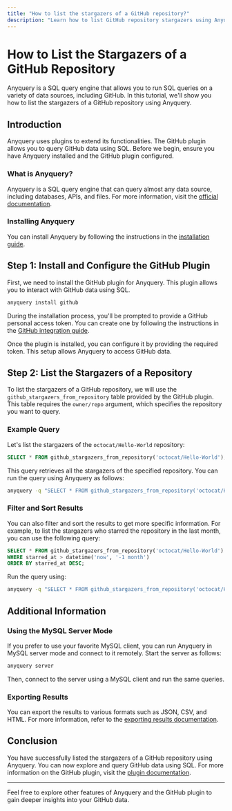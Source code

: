 ```yaml
---
title: "How to list the stargazers of a GitHub repository?"
description: "Learn how to list GitHub repository stargazers using Anyquery's GitHub plugin. Follow steps to install, configure, and run SQL queries for detailed insights."
---
```


# How to List the Stargazers of a GitHub Repository

Anyquery is a SQL query engine that allows you to run SQL queries on a variety of data sources, including GitHub. In this tutorial, we'll show you how to list the stargazers of a GitHub repository using Anyquery.

## Introduction

Anyquery uses plugins to extend its functionalities. The GitHub plugin allows you to query GitHub data using SQL. Before we begin, ensure you have Anyquery installed and the GitHub plugin configured.

### What is Anyquery?

Anyquery is a SQL query engine that can query almost any data source, including databases, APIs, and files. For more information, visit the [official documentation](https://anyquery.dev/docs/#installation).

### Installing Anyquery

You can install Anyquery by following the instructions in the [installation guide](https://anyquery.dev/docs/#installation).

## Step 1: Install and Configure the GitHub Plugin

First, we need to install the GitHub plugin for Anyquery. This plugin allows you to interact with GitHub data using SQL.

```bash
anyquery install github
```

During the installation process, you'll be prompted to provide a GitHub personal access token. You can create one by following the instructions in the [GitHub integration guide](https://anyquery.dev/integrations/github).

Once the plugin is installed, you can configure it by providing the required token. This setup allows Anyquery to access GitHub data.

## Step 2: List the Stargazers of a Repository

To list the stargazers of a GitHub repository, we will use the `github_stargazers_from_repository` table provided by the GitHub plugin. This table requires the `owner/repo` argument, which specifies the repository you want to query.

### Example Query

Let's list the stargazers of the `octocat/Hello-World` repository:

```sql
SELECT * FROM github_stargazers_from_repository('octocat/Hello-World');
```

This query retrieves all the stargazers of the specified repository. You can run the query using Anyquery as follows:

```bash
anyquery -q "SELECT * FROM github_stargazers_from_repository('octocat/Hello-World');"
```

### Filter and Sort Results

You can also filter and sort the results to get more specific information. For example, to list the stargazers who starred the repository in the last month, you can use the following query:

```sql
SELECT * FROM github_stargazers_from_repository('octocat/Hello-World')
WHERE starred_at > datetime('now', '-1 month')
ORDER BY starred_at DESC;
```

Run the query using:

```bash
anyquery -q "SELECT * FROM github_stargazers_from_repository('octocat/Hello-World') WHERE starred_at > datetime('now', '-1 month') ORDER BY starred_at DESC;"
```

## Additional Information

### Using the MySQL Server Mode

If you prefer to use your favorite MySQL client, you can run Anyquery in MySQL server mode and connect to it remotely. Start the server as follows:

```bash
anyquery server
```

Then, connect to the server using a MySQL client and run the same queries.

### Exporting Results

You can export the results to various formats such as JSON, CSV, and HTML. For more information, refer to the [exporting results documentation](https://anyquery.dev/docs/usage/exporting-results).

## Conclusion

You have successfully listed the stargazers of a GitHub repository using Anyquery. You can now explore and query GitHub data using SQL. For more information on the GitHub plugin, visit the [plugin documentation](https://anyquery.dev/integrations/github).

---

Feel free to explore other features of Anyquery and the GitHub plugin to gain deeper insights into your GitHub data.
